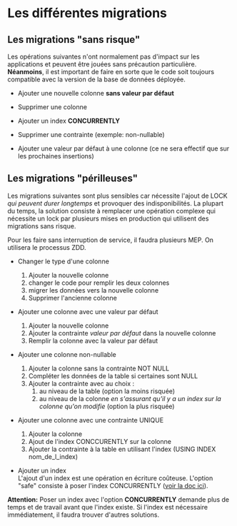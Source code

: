 # Les différentes migrations

## Les migrations "sans risque"

Les opérations suivantes n'ont normalement pas d'impact sur les applications et peuvent être jouées sans précaution particulière.
**Néanmoins**, il est important de faire en sorte que le code soit toujours compatible avec la version de la base de données déployée.

- Ajouter une nouvelle colonne **sans valeur par défaut**

- Supprimer une colonne

- Ajouter un index **CONCURRENTLY**

- Supprimer une contrainte (exemple: non-nullable)

- Ajouter une valeur par défaut à une colonne (ce ne sera effectif que sur les prochaines insertions)

## Les migrations "périlleuses"

Les migrations suivantes sont plus sensibles car nécessite l'ajout de LOCK *qui peuvent durer longtemps* et provoquer des indisponibilités.
La plupart du temps, la solution consiste à remplacer une opération complexe qui nécessite un lock par plusieurs mises en production qui utilisent des migrations sans risque.

Pour les faire sans interruption de service, il faudra plusieurs MEP. On utilisera le processus ZDD.

- Changer le type d'une colonne
    1. Ajouter la nouvelle colonne
    2. changer le code pour remplir les deux colonnes
    3. migrer les données vers la nouvelle colonne
    4. Supprimer l'ancienne colonne

- Ajouter une colonne avec une valeur par défaut
    1. Ajouter la nouvelle colonne
    2. Ajouter la contrainte *valeur par défaut* dans la nouvelle colonne 
    3. Remplir la colonne avec la valeur par défaut

- Ajouter une colonne non-nullable
    1. Ajouter la colonne sans la contrainte NOT NULL
    2. Compléter les données de la table si certaines sont NULL 
    3. Ajouter la contrainte avec au choix :
        1. au niveau de la table (option la moins risquée)
        2. au niveau de la colonne *en s'assurant qu'il y a un index sur la colonne qu'on modifie* (option la plus risquée)

- Ajouter une colonne avec une contrainte UNIQUE
    1. Ajouter la colonne
    2. Ajout de l'index CONCCURENTLY sur la colonne
    3. Ajouter la contrainte à la table en utilisant l'index (USING INDEX nom_de_l_index)

- Ajouter un index   
L'ajout d'un index est une opération en écriture coûteuse. 
L'option "safe" consiste à poser l'index CONCURRENTLY ([voir la doc ici](https://www.postgresql.org/docs/current/sql-createindex.html#SQL-CREATEINDEX-CONCURRENTLY)).

**Attention:** Poser un index avec l'option **CONCURRENTLY** demande plus de temps et de travail avant que l'index existe.
Si l'index est nécessaire immédiatement, il faudra trouver d'autres solutions.

